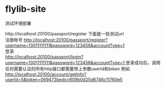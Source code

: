 # flylib-site
测试环境部署 <br/>

http://localhost:20100/passport/register
下面是一些测试url<br/>
注册账号
<a href="http://localhost:20100/passport/register?username=13011111111&password=123456&accountType=1">http://localhost:20100/passport/register?username=13011111111&password=123456&accountType=1</a>
<br/>
登录
<br/>
<a href="http://localhost:20100/passport/login?username=13011111111&password=123456&accountType=1">
http://localhost:20100/passport/login?username=13011111111&password=123456&accountType=1
</a>
登录成功后，调用任何需要认证的所有http接口都需要带上参数userId和token
例如<br/>
<a href="http://localhost:20100/account/getInfo?userId=5&token=069473bedcc609b0d25d6746c11760e5">http://localhost:20100/account/getInfo?userId=5&token=069473bedcc609b0d25d6746c11760e5</a>
<br/>


